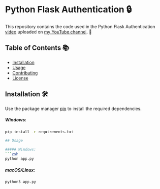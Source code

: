 # Python Flask Authentication 🔒

This repository contains the code used in the Python Flask Authentication [video](https://www.youtube.com/watch?v=71EU8gnZqZQ) uploaded on [my YouTube channel](https://www.youtube.com/watch?v=71EU8gnZqZQ). 🎥

## Table of Contents 📚
- [Installation](#installation)
- [Usage](#usage)
- [Contributing](#contributing)
- [License](#license)

## Installation 🛠️

Use the package manager [pip](https://pip.pypa.io/en/stable/) to install the required dependencies.

##### Windows:
```bash
pip install -r requirements.txt

## Usage

##### Windows:
```zsh
python app.py
```
##### macOS/Linux:
```zsh
python3 app.py
```
